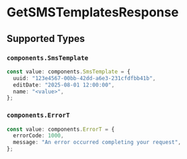 # GetSMSTemplatesResponse


## Supported Types

### `components.SmsTemplate`

```typescript
const value: components.SmsTemplate = {
  uuid: "123e4567-00bb-42dd-a6e3-231cfdfbb41b",
  editDate: "2025-08-01 12:00:00",
  name: "<value>",
};
```

### `components.ErrorT`

```typescript
const value: components.ErrorT = {
  errorCode: 1000,
  message: "An error occurred completing your request",
};
```

